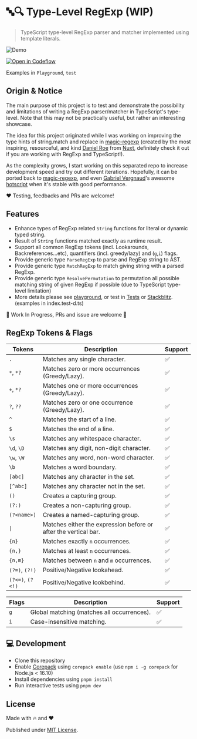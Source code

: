 # 🔤🔍 Type-Level RegExp (WIP)

> TypeScript type-level RegExp parser and matcher implemented using template literals.

![Demo](https://user-images.githubusercontent.com/29917252/224315356-770ae602-aa43-4c60-a199-ba750e377433.png)

[![Open in Codeflow](https://developer.stackblitz.com/img/open_in_codeflow.svg)](https://stackblitz.com/~/github.com/didavid61202/type-level-regexp)

Examples in `Playground`, `test`

## Origin & Notice
The main purpose of this project is to test and demonstrate the possibility and limitations of writing a RegExp parser/matcher in TypeScript's type-level. Note that this may not be practically useful, but rather an interesting showcase.

The idea for this project originated while I was working on improving the type hints of string.match and replace in [magic-regexp](https://github.com/danielroe/magic-regexp) (created by the most inspiring, resourceful, and kind [Daniel Roe](https://github.com/danielroe) from [Nuxt](https://nuxt.com), definitely check it out if you are working with RegExp and TypeScript!).

As the complexity grows, I start working on this separated repo to increase development speed and try out different iterations. Hopefully, it can be ported back to [magic-regexp](https://github.com/danielroe/magic-regexp), and even [Gabriel Vergnaud](https://github.com/gvergnaud)'s awesome [hotscript](https://github.com/gvergnaud/hotscript) when it's stable with good performance.

❤️ Testing, feedbacks and PRs are welcome!
 
## Features

- Enhance types of RegExp related `String` functions for literal or dynamic typed string.
- Result of `String` functions matched exactly as runtime result.
- Support all common RegExp tokens (incl. Lookarounds, Backreferences...etc), quantifiers (incl. greedy/lazy) and (`g`,`i`) flags.
- Provide generic type `ParseRegExp` to parse and RegExp string to AST.
- Provide generic type `MatchRegExp` to match giving string with a parsed RegExp.
- Provide generic type `ResolvePermutation` to permutation all possible matching string of given RegExp if possible (due to TypeScript type-level limitation)
- More details please see [playground](./playground/index.ts), or test in [Tests](./test) or [Stackblitz](https://stackblitz.com/~/github.com/didavid61202/type-level-regexp). (examples in index.test-d.ts)

🚧 Work In Progress, PRs and issue are welcome 🚧

## RegExp Tokens & Flags

| Tokens | Description | Support |
| --- | --- | --- |
|  `.` | Matches any single character. | ✅ |
|  `*`, `*?` | Matches zero or more occurrences (Greedy/Lazy). | ✅ |
|  `+`, `*?` | Matches one or more occurrences (Greedy/Lazy). | ✅ |
|  `?`, `??` | Matches zero or one occurrence (Greedy/Lazy). | ✅ |
|  `^` | Matches the start of a line. | ✅ |
|  `$` | Matches the end of a line. | ✅ |
|  `\s` | Matches any whitespace character. | ✅ |
|  `\d`, `\D` | Matches any digit, non-digit character. | ✅ |
|  `\w`, `\W` | Matches any word, non-word character. | ✅ |
|  `\b` | Matches a word boundary. | ✅ |
|  `[abc]` | Matches any character in the set. | ✅ |
|  `[^abc]` | Matches any character not in the set. | ✅ |
|  `()` | Creates a capturing group. | ✅ |
|  `(?:)` | Creates a non-capturing group. | ✅ |
|  `(?<name>)` | Creates a named-capturing group. | ✅ |
|  `\|` | Matches either the expression before or after the vertical bar. | ✅ |
|  `{n}` | Matches exactly `n` occurrences. | ✅ |
|  `{n,}` | Matches at least `n` occurrences. | ✅ |
|  `{n,m}` | Matches between `n` and `m` occurrences. | ✅ |
|  `(?=)`, `(?!)` | Positive/Negative lookahead. | ✅ |
|  `(?<=)`, `(?<!)` | Positive/Negative lookbehind. | ✅ |

| Flags | Description | Support |
| --- | --- | --- |
|  `g` | Global matching (matches all occurrences). | ✅ |
|  `i` | Case-insensitive matching. | ✅ |

## 💻 Development

- Clone this repository
- Enable [Corepack](https://github.com/nodejs/corepack) using `corepack enable` (use `npm i -g corepack` for Node.js < 16.10)
- Install dependencies using `pnpm install`
- Run interactive tests using `pnpm dev`

## License

Made with 🔥 and ❤️

Published under [MIT License](./LICENCE).

